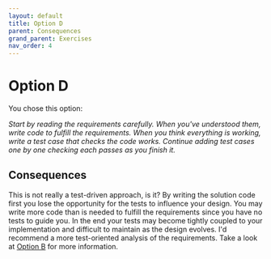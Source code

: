 ```yaml
---
layout: default
title: Option D
parent: Consequences
grand_parent: Exercises
nav_order: 4
---
```


# Option D

You chose this option:

_Start by reading the requirements carefully. When you've understood them, write code to fulfill the requirements. When you think everything is working, write a test case that checks the code works. Continue adding test cases one by one checking each passes as you finish it._

## Consequences

This is not really a test-driven approach, is it? By writing the solution code first you lose the opportunity for the tests to influence your design. You may write more code than is needed to fulfill the requirements since you have no tests to guide you. In the end your tests may become tightly coupled to your implementation and difficult to maintain as the design evolves. I'd recommend a more test-oriented analysis of the requirements. Take a look at [Option B](/exercises/consequences/tdd_overview_B.html) for more information.

